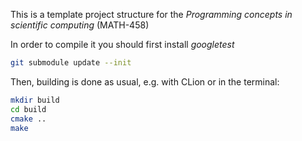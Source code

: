 This is a template project structure for the *Programming concepts in scientific computing* (MATH-458)

In order to compile it you should first install *googletest*

```sh
git submodule update --init 
```

Then, building is done as usual, e.g. with CLion or in the terminal:

```sh
mkdir build
cd build
cmake ..
make
```


